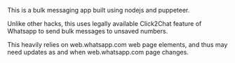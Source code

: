 This is a bulk messaging app built using nodejs and puppeteer. 

Unlike other hacks, this uses legally available Click2Chat feature of Whatsapp to send bulk messages to unsaved numbers.

This heavily relies on web.whatsapp.com web page elements, and thus may need updates as and when web.whatsapp.com page changes. 